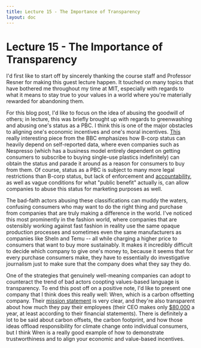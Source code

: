 ```yaml
---
title: Lecture 15 - The Importance of Transparency
layout: doc
---
```


# Lecture 15 - The Importance of Transparency
I'd first like to start off by sincerely thanking the course staff and Professor Resner for making this guest lecture happen. It touched on many topics that have bothered me throughout my time at MIT, especially
with regards to what it means to stay true to your values in a world where you're materially rewarded for abandoning them.

For this blog post, I'd like to focus on the idea of abusing the goodwill of others; in lecture, this was briefly brought up with regards to greenwashing and abusing one's status as a PBC. I think this is one of
the major obstacles to aligning one's economic incentives and one's moral incentives. [This](https://www.bbc.com/worklife/article/20240202-has-b-corp-certification-turned-into-corporate-greenwashing) really interesting
piece from the BBC emphasizes how B-corp status can heavily depend on self-reported data, where even companies such as Nespresso (which has a business model entirely dependent on getting consumers to subscribe to
buying single-use plastics indefinitely) can obtain the status and parade it around as a reason for consumers to buy from them. Of course, status as a PBC is subject to many more legal restrictions than B-corp status,
but lack of enforcement and [accountability](https://lira.bc.edu/work/sc/006410a0-66d1-4bb8-b49a-00cb51725442), as well as vague conditions for what "public benefit" actually is, can allow companies to abuse this status for marketing purposes as well.

The bad-faith actors abusing these classifications can muddy the waters, confusing consumers who may want to do the right thing and purchase from companies that are truly making a difference in the world. I've noticed
this most prominently in the fashion world, where companies that are ostensibly working against fast fashion in reality use the same opaque production processes and sometimes even the same manufacturers as companies like
SheIn and Temu -- all while charging a higher price to consumers that want to buy more sustainably. It makes it incredibly difficult to decide which company to give one's money to, because it seems that for every purchase
consumers make, they have to essentially do investigative journalism just to make sure that the company does what they say they do.

One of the strategies that genuinely well-meaning companies can adopt to counteract the trend of bad actors coopting values-based language is transparency. To end this post off on a positive note, I'd like to present one company that I think does this really well: Wren, which is a carbon offsetting company. Their [mission statement](https://www.wren.co/charter) is very clear, and they're also transparent about how much they pay their employees (their CEO makes only [$80,000](https://www.wren.co/blog/wren-financial-report-year-five) a year, at least according to their financial statements). There is definitely a lot to be said about carbon offsets, the carbon footprint, and how those ideas offload responsibility for climate change onto individual consumers, but I think Wren is a really good example of how to demonstrate trustworthiness and to align your economic and value-based incentives.